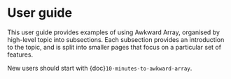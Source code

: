 # User guide

This user guide provides examples of using Awkward Array, organised by high-level topic into subsections. Each subsection provides an introduction to the topic, and is split into smaller pages that focus on a particular set of features.  

New users should start with {doc}`10-minutes-to-awkward-array`.

```{tableofcontents}
```
